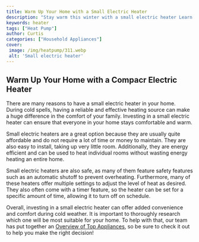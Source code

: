 ```yaml
---
title: Warm Up Your Home with a Small Electric Heater
description: "Stay warm this winter with a small electric heater Learn how to choose the right size determine the best placement for maximum efficiency and find the perfect fit for your home"
keywords: heater
tags: ["Heat Pump"]
author: Curtis
categories: ["Household Appliances"]
cover: 
 image: /img/heatpump/311.webp
 alt: 'Small electric heater'
---
```

## Warm Up Your Home with a Compacr Electric Heater

There are many reasons to have a small electric heater in your home. During cold spells, having a reliable and effective heating source can make a huge difference in the comfort of your family. Investing in a small electric heater can ensure that everyone in your home stays comfortable and warm.

Small electric heaters are a great option because they are usually quite affordable and do not require a lot of time or money to maintain. They are also easy to install, taking up very little room. Additionally, they are energy efficient and can be used to heat individual rooms without wasting energy heating an entire home.

Small electric heaters are also safe, as many of them feature safety features such as an automatic shutoff to prevent overheating. Furthermore, many of these heaters offer multiple settings to adjust the level of heat as desired. They also often come with a timer feature, so the heater can be set for a specific amount of time, allowing it to turn off on schedule.

Overall, investing in a small electric heater can offer added convenience and comfort during cold weather. It is important to thoroughly research which one will be most suitable for your home. To help with that, our team has put together an [Overview of Top Appliances](./pages/appliance-overview), so be sure to check it out to help you make the right decision!
